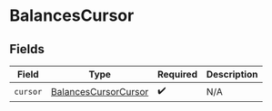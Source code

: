 # BalancesCursor


## Fields

| Field                                                               | Type                                                                | Required                                                            | Description                                                         |
| ------------------------------------------------------------------- | ------------------------------------------------------------------- | ------------------------------------------------------------------- | ------------------------------------------------------------------- |
| `cursor`                                                            | [BalancesCursorCursor](../../models/shared/balancescursorcursor.md) | :heavy_check_mark:                                                  | N/A                                                                 |
